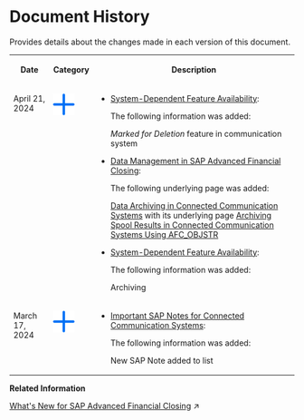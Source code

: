 <!-- loio5e2c27a01c0f45f394a81b3f97eaf66d -->

# Document History

Provides details about the changes made in each version of this document.




<table>
<tr>
<th valign="top">

Date

</th>
<th valign="top">

Category

</th>
<th valign="top">

Description

</th>
</tr>
<tr>
<td valign="top">

April 21, 2024

</td>
<td valign="top">

![Content added](images/Icon_Information_Added_Plus_85e6f2e.png)

</td>
<td valign="top">

-   [System-Dependent Feature Availability](../Connectivity/system-dependent-feature-availability-0465d8f.md):

    The following information was added:

    *Marked for Deletion* feature in communication system

-   [Data Management in SAP Advanced Financial Closing](../Data-Management/data-management-in-sap-advanced-financial-closing-966474f.md):

    The following underlying page was added:

    [Data Archiving in Connected Communication Systems](../Data-Management/data-archiving-in-connected-communication-systems-2829b08.md) with its underlying page [Archiving Spool Results in Connected Communication Systems Using AFC\_OBJSTR](../Data-Management/archiving-spool-results-in-connected-communication-systems-using-afc-objstr-b6e6eb2.md)

-   [System-Dependent Feature Availability](../Connectivity/system-dependent-feature-availability-0465d8f.md):

    The following information was added:

    Archiving




</td>
</tr>
<tr>
<td valign="top">

March 17, 2024

</td>
<td valign="top">

![Content added](images/Icon_Information_Added_Plus_85e6f2e.png)

</td>
<td valign="top">

-   [Important SAP Notes for Connected Communication Systems](../Connectivity/important-sap-notes-for-connected-communication-systems-02686a2.md):

    The following information was added:

    New SAP Note added to list




</td>
</tr>
</table>

**Related Information**  


[What's New for SAP Advanced Financial Closing](https://help.sap.com/viewer/4cfbc69dfae645ff83d29380ec35750c/SHIP/en-US/54a5ce2b9dd84cf08b9e29760136e6d5.html "Overview of new and changed features of SAP Advanced Financial Closing.") :arrow_upper_right:

